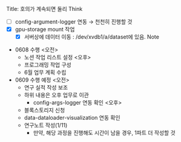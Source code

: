 Title: 호의가 계속되면 둘리
Think
- [ ] config-argument-logger 연동 → 천천히 진행할 것
- [x] gpu-storage mount 작업
    - [x] 서버상에 데이터 이동 :
	    /dev/xvdb1/a/dataset에 있음. 
Note
- 0608 수행
    <오전>
    - 노션 작업 리스트 설정
    <오후>
    - 프로그래밍 작업 구성
    - 6월 업무 계획 수립
- 0609 수행 예정
	<오전>
	- 연구 실적 작성 보조
	- 하위 내용은 오후 업무로 이관
	    - config-args-logger 연동 확인
	<오후>
	- 블록스토리지 신청
	- data-dataloader-visualization 연동 확인
	- 연구노트 작성(1/11)
	    - 만약, 해당 과정을 진행해도 시간이 남을 경우, 1파트 더 작성할 것